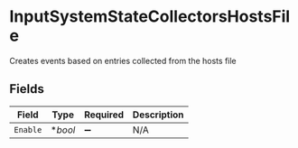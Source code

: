 # InputSystemStateCollectorsHostsFile

Creates events based on entries collected from the hosts file


## Fields

| Field              | Type               | Required           | Description        |
| ------------------ | ------------------ | ------------------ | ------------------ |
| `Enable`           | **bool*            | :heavy_minus_sign: | N/A                |